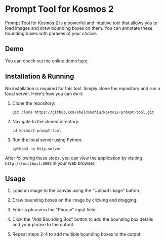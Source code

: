 # Prompt Tool for Kosmos 2

Prompt Tool for Kosmos 2 is a powerful and intuitive tool that allows you to load images and draw bounding boxes on them. You can annotate these bounding boxes with phrases of your choice. 

## Demo

You can check out the online demo [here](https://sheldonchiu.github.io/kosmos2-prompt-tool/).

## Installation & Running

No installation is required for this tool. Simply clone the repository and run a local server. Here's how you can do it:

1. Clone the repository:
    ```
    git clone https://github.com/sheldonchiu/kosmos2-prompt-tool.git
    ```

2. Navigate to the cloned directory:
    ```
    cd kosmos2-prompt-tool
    ```

3. Run the local server using Python:
    ```
    python3 -m http.server
    ```

After following these steps, you can view the application by visiting `http://localhost:8000` in your web browser.

## Usage

1. Load an image to the canvas using the "Upload Image" button.

2. Draw bounding boxes on the image by clicking and dragging.

3. Enter a phrase in the "Phrase" input field.

4. Click the "Add Bounding Box" button to add the bounding box details and your phrase to the output.

5. Repeat steps 2-4 to add multiple bounding boxes to the output.
